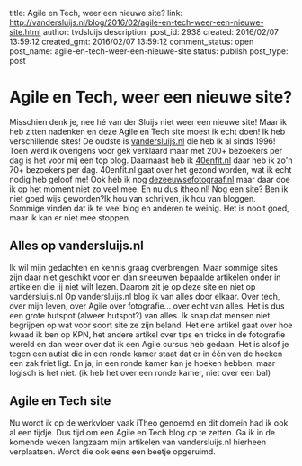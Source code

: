 title: Agile en Tech, weer een nieuwe site?
link: http://vandersluijs.nl/blog/2016/02/agile-en-tech-weer-een-nieuwe-site.html
author: tvdsluijs
description: 
post_id: 2938
created: 2016/02/07 13:59:12
created_gmt: 2016/02/07 13:59:12
comment_status: open
post_name: agile-en-tech-weer-een-nieuwe-site
status: publish
post_type: post

# Agile en Tech, weer een nieuwe site?

Misschien denk je, nee hé van der Sluijs niet weer een nieuwe site! Maar ik heb zitten nadenken en deze Agile en Tech site moest ik echt doen! Ik heb verschillende sites! De oudste is [vandersluijs.nl]() die heb ik al sinds 1996! Toen werd ik overigens voor gek verklaard maar met 200+ bezoekers per dag is het voor mij een top blog. Daarnaast heb ik [40enfit.nl](http://40enfit.nl) daar heb ik zo'n 70+ bezoekers per dag. 40enfit.nl gaat over het gezond worden, wat ik echt nodig heb geloof me! Ook heb ik nog [dezeeuwsefotograaf.nl](http://dezeeuwsefotograaf.nl) maar daar doe ik op het moment niet zo veel mee. En nu dus itheo.nl! Nog een site? Ben ik niet goed wijs geworden?Ik hou van schrijven, ik hou van bloggen. Sommige vinden dat ik te veel blog en anderen te weinig. Het is nooit goed, maar ik kan er niet mee stoppen. 

## Alles op vandersluijs.nl

Ik wil mijn gedachten en kennis graag overbrengen. Maar sommige sites zijn daar niet geschikt voor en dan sneeuwen bepaalde artikelen onder in artikelen die jij niet wilt lezen. Daarom zit je op deze site en niet op vandersluijs.nl Op vandersluijs.nl blog ik van alles door elkaar. Over tech, over mijn leven, over Agile over fotografie... over echt van alles. Het is dus een grote hutspot (alweer hutspot?) van alles. Ik snap dat mensen niet begrijpen op wat voor soort site ze zijn beland. Het ene artikel gaat over hoe kwaad ik ben op KPN, het andere artikel over tips en tricks in de fotografie wereld en dan weer over dat ik een Agile cursus heb gedaan. Het is alsof je tegen een autist die in een ronde kamer staat dat er in één van de hoeken een zak friet ligt. En ja, in een ronde kamer kan je hoeken hebben, maar logisch is het niet. (ik heb het over een ronde kamer, niet over een bal) 

## Agile en Tech site

Nu wordt ik op de werkvloer vaak iTheo genoemd en dit domein had ik ook al een tijdje. Dus tijd om een Agile en Tech blog op te zetten. Ga ik in de komende weken langzaam mijn artikelen van vandersluijs.nl hierheen verplaatsen. Wordt die ook eens een beetje opgeruimd.